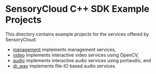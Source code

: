# SensoryCloud C++ SDK Example Projects

This directory contains example projects for the services offered by
SensoryCloud:

-   [management](management) implements management services,
-   [video](video) implements interactive video services using OpenCV,
-   [audio](audio) implements interactive audio services using portaudio, and
-   [dr_wav](dr_wav) implements file-IO based audio services.
